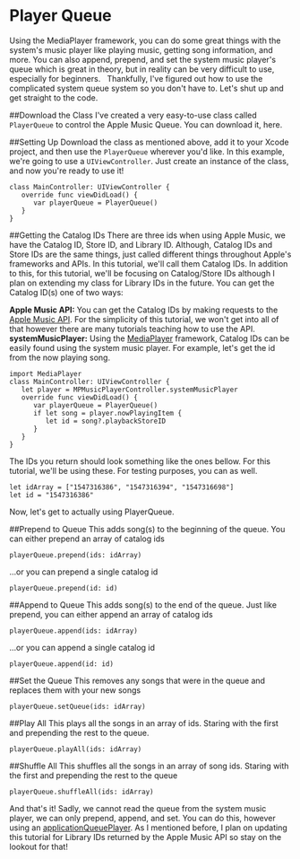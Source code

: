 # Player Queue
Using the MediaPlayer framework, you can do some great things with the system's music player like playing music, getting song information, and more. You can also append, prepend, and set the system music player's queue which is great in theory, but in reality can be very difficult to use, especially for beginners.
 
Thankfully, I've figured out how to use the complicated system queue system so you don't have to. Let's shut up and get straight to the code.

##Download the Class
I've created a very easy-to-use class called `PlayerQueue` to control the Apple Music Queue. You can download it, here.


##Setting Up
Download the class as mentioned above, add it to your Xcode project, and then use the `PlayerQueue` wherever you'd like. In this example, we're going to use a `UIViewController`. Just create an instance of the class, and now you're ready to use it!
```
class MainController: UIViewController {
   override func viewDidLoad() {
      var playerQueue = PlayerQueue()
   }
}
```

##Getting the Catalog IDs
There are three ids when using Apple Music, we have the Catalog ID, Store ID, and Library ID. Although, Catalog IDs and Store IDs are the same things, just called different things throughout Apple's frameworks and APIs. In this tutorial, we'll call them Catalog IDs. In addition to this, for this tutorial, we'll be focusing on Catalog/Store IDs although I plan on extending my class for Library IDs in the future. You can get the Catalog ID(s) one of two ways:

**Apple Music API:** You can get the Catalog IDs by making requests to the [Apple Music API](https://developer.apple.com/documentation/applemusicapi/). For the simplicity of this tutorial, we won't get into all of that however there are many tutorials teaching how to use the API. 
**systemMusicPlayer:** Using the [MediaPlayer](https://developer.apple.com/documentation/mediaplayer/) framework, Catalog IDs can be easily found using the system music player. For example, let's get the id from the now playing song.

```
import MediaPlayer 
class MainController: UIViewController {
   let player = MPMusicPlayerController.systemMusicPlayer
   override func viewDidLoad() {
      var playerQueue = PlayerQueue()
      if let song = player.nowPlayingItem {
         let id = song?.playbackStoreID
      }
   }
}
```
The IDs you return should look something like the ones bellow. For this tutorial, we'll be using these. For testing purposes, you can as well.
```
let idArray = ["1547316386", "1547316394", "1547316698"]
let id = "1547316386"
```
Now, let's get to actually using PlayerQueue.

##Prepend to Queue
This adds song(s) to the beginning of the queue. You can either prepend an array of catalog ids
```
playerQueue.prepend(ids: idArray)
```
…or you can prepend a single catalog id
```
playerQueue.prepend(id: id)
```

##Append to Queue
This adds song(s) to the end of the queue. Just like prepend, you can either append an array of catalog ids
```
playerQueue.append(ids: idArray)
```
…or you can append a single catalog id
```
playerQueue.append(id: id)
```

##Set the Queue
This removes any songs that were in the queue and replaces them with your new songs
```
playerQueue.setQueue(ids: idArray)
```

##Play All
This plays all the songs in an array of ids. Staring with the first and prepending the rest to the queue.
```
playerQueue.playAll(ids: idArray)
```

##Shuffle All
This shuffles all the songs in an array of song ids. Staring with the first and prepending the rest to the queue
```
playerQueue.shuffleAll(ids: idArray)
```

And that's it! Sadly, we cannot read the queue from the system music player, we can only prepend, append, and set. You can do this, however using an [applicationQueuePlayer](https://developer.apple.com/documentation/mediaplayer/mpmusicplayercontroller/2817540-applicationqueueplayer/). As I mentioned before, I plan on updating this tutorial for Library IDs returned by the Apple Music API so stay on the lookout for that!
